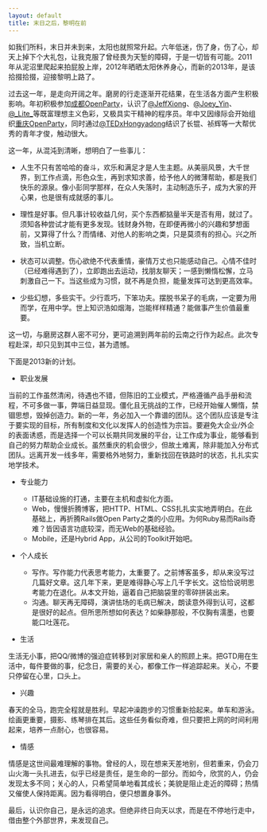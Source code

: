 ```yaml
---
layout: default
title: 末日之后，黎明在前
---
```


如我们所料，末日并未到来，太阳也就照常升起。六年低迷，伤了身，伤了心，却天上掉下个大礼包，让我克服了曾经畏为天堑的障碍，于是一切皆有可能。2011年从泥沼里爬起来拍屁股上岸，2012年晒晒太阳休养身心，而新的2013年，是该拾掇拾掇，迎接黎明上路了。

过去这一年，是走向开阔之年。磨房的行走逐渐开花结果，在生活各方面产生积极影响。年初积极参加[成都OpenParty](http://chengdu-open-party.org)，认识了[@JeffXiong](http://weibo.com/gigix)、[@Joey_Yin](http://weibo.com/joeyyin)、[@\_Lite\_](http://weibo.com/209998588)等既富理想主义色彩，又极具实干精神的程序员。年中又因缘际会开始组织[重庆OpenParty](http://chongqing-open-party.org)，同时通过[@TEDxHongyadong](http://weibo.com/tedxhongyadong)结识了长锟、祯辉等一大帮优秀的青年才俊，触动很大。

这一年，从混沌到清晰，想明白了一些事儿：

+ 人生不只有苦哈哈的奋斗，欢乐和满足才是人生主题。从美丽风景，大千世界，到工作点滴，形色众生，再到求知求善，给予他人的微薄帮助，都是我们快乐的源泉。像小彭同学那样，在众人失落时，主动制造乐子，成为大家的开心果，也是很有成就感的事儿。

+ 理性是好事。但凡事计较收益几何，买个东西都掂量半天是否有用，就过了。须知各种尝试才能有更多发现。钱财身外物，在即便再微小的兴趣和梦想面前，又算得了什么？而情绪、对他人的影响之类，只是莫须有的担心。兴之所致，当机立断。

+ 状态可以调整。伤心欲绝不代表重情，豪情万丈也只能感动自己。心情不佳时（已经难得遇到了），立即跑出去运动，找朋友聊天；一感到懒惰松懈，立马刺激自己一下。当这些成为习惯，就不再是负担，能量发挥可达到更高效率。

+ 少些幻想，多些实干。少行乖巧，下笨功夫。摆脱书呆子的毛病，一定要为用而学，在用中学。世上知识浩如烟海，岂能样样精通？能做事产生价值最重要。

这一切，与磨房这群人密不可分，更可追溯到两年前的云南之行作为起点。此次专程赴深，却只见到其中三位，甚为遗憾。

下面是2013新的计划。

* 职业发展

当前的工作虽然清闲，待遇也不错，但陈旧的工业模式，严格遵循产品手册和流程，不可多做一事，弊端日益显现。僵化且无挑战的工作，已经开始催人懒惰，禁锢思想，毁掉创造力。新的一年，务必加入一个靠谱的团队。这个团队应该是专注于要实现的目标，所有制度和文化以发挥人的创造性为宗旨。要避免大企业/外企的表面诱惑，而是选择一个可以长期共同发展的平台，让工作成为事业，能够看到自己的努力帮助企业成长。虽然重庆的机会很少，但故土难离，除非能加入分布式团队。远离开发一线多年，需要格外地努力，重新找回在铁路时的状态，扎扎实实地学技术。

* 专业能力
	+ IT基础设施的打通，主要在主机和虚拟化方面。
	+ Web，慢慢折腾博客，把HTTP、HTML、CSS扎扎实实地弄明白。在此基础上，再折腾Rails做Open Party之类的小应用。为何Ruby易而Rails奇难？皆因语言功底较深，而无Web的基础经验。
	+ Mobile，还是Hybrid App，从公司的Toolkit开始吧。

* 个人成长
	+ 写作。写作能力代表思考能力，太重要了。之前博客虽多，却从来没写过几篇好文章。这几年下来，更是难得静心写上几千字长文。这恰恰说明思考能力在退化。从本文开始，逼着自己把脑袋里的零碎拼装出来。
	+ 沟通。聊天再无障碍，演讲怯场的毛病已解决，朗读意外得到认可，这都是很好的起点。但所思所想如何表达？如柴静那般，不仅胸有濡墨，也要能口吐莲花。

* 生活

生活无小事，把QQ/微博的强迫症转移到对家居和亲人的照顾上来。把GTD用在生活中，每件要做的事，纪念日，需要的关心，都像工作一样追踪起来。关心，不要只停留在心里，口头上。

* 兴趣

春天的全马，跑完全程就是胜利。早起冲澡跑步的习惯重新拾起来。单车和游泳。绘画更重要，摄影、练琴排在其后。这些任务看似奇难，但只要把上网的时间利用起来，培养一点耐心，也很容易。

* 情感

情感是这世间最难理解的事物。曾经的人，现在想来天差地别，但若重来，仍会刀山火海一头扎进去，似乎已经是责任，是生命的一部分。而如今，欣赏的人，仍会发现太多不同；关心的人，只希望简单地看其成长；美貌是阻止走近的障碍；热情又催使人保持距离。因为看得明白，便只想置身事外。

最后，认识你自己，是永远的追求。但绝非终日向天以求，而是在不停地行走中，借由整个外部世界，来发现自己。
